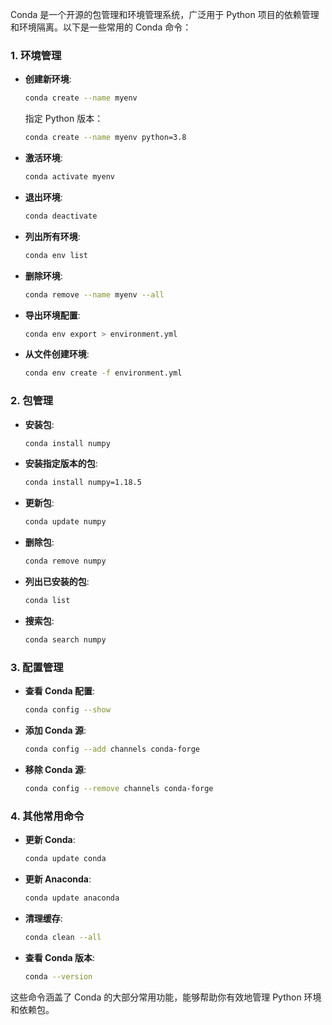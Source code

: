 Conda 是一个开源的包管理和环境管理系统，广泛用于 Python 项目的依赖管理和环境隔离。以下是一些常用的 Conda 命令：

### 1. 环境管理
- **创建新环境**:
  ```bash
  conda create --name myenv
  ```
  指定 Python 版本：
  ```bash
  conda create --name myenv python=3.8
  ```

- **激活环境**:
  ```bash
  conda activate myenv
  ```

- **退出环境**:
  ```bash
  conda deactivate
  ```

- **列出所有环境**:
  ```bash
  conda env list
  ```

- **删除环境**:
  ```bash
  conda remove --name myenv --all
  ```

- **导出环境配置**:
  ```bash
  conda env export > environment.yml
  ```

- **从文件创建环境**:
  ```bash
  conda env create -f environment.yml
  ```

### 2. 包管理
- **安装包**:
  ```bash
  conda install numpy
  ```

- **安装指定版本的包**:
  ```bash
  conda install numpy=1.18.5
  ```

- **更新包**:
  ```bash
  conda update numpy
  ```

- **删除包**:
  ```bash
  conda remove numpy
  ```

- **列出已安装的包**:
  ```bash
  conda list
  ```

- **搜索包**:
  ```bash
  conda search numpy
  ```

### 3. 配置管理
- **查看 Conda 配置**:
  ```bash
  conda config --show
  ```

- **添加 Conda 源**:
  ```bash
  conda config --add channels conda-forge
  ```

- **移除 Conda 源**:
  ```bash
  conda config --remove channels conda-forge
  ```

### 4. 其他常用命令
- **更新 Conda**:
  ```bash
  conda update conda
  ```

- **更新 Anaconda**:
  ```bash
  conda update anaconda
  ```

- **清理缓存**:
  ```bash
  conda clean --all
  ```

- **查看 Conda 版本**:
  ```bash
  conda --version
  ```

这些命令涵盖了 Conda 的大部分常用功能，能够帮助你有效地管理 Python 环境和依赖包。